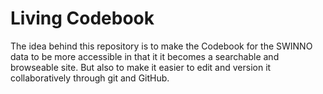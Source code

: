 # Living Codebook

The idea behind this repository is to make the Codebook for the SWINNO
data to be more accessible in that it it becomes a searchable and
browseable site. But also to make it easier to edit and version it
collaboratively through git and GitHub.
